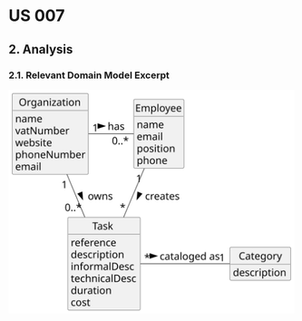 # US 007

## 2. Analysis

### 2.1. Relevant Domain Model Excerpt 

![Domain Model](svg/us007-domain-model.svg)
